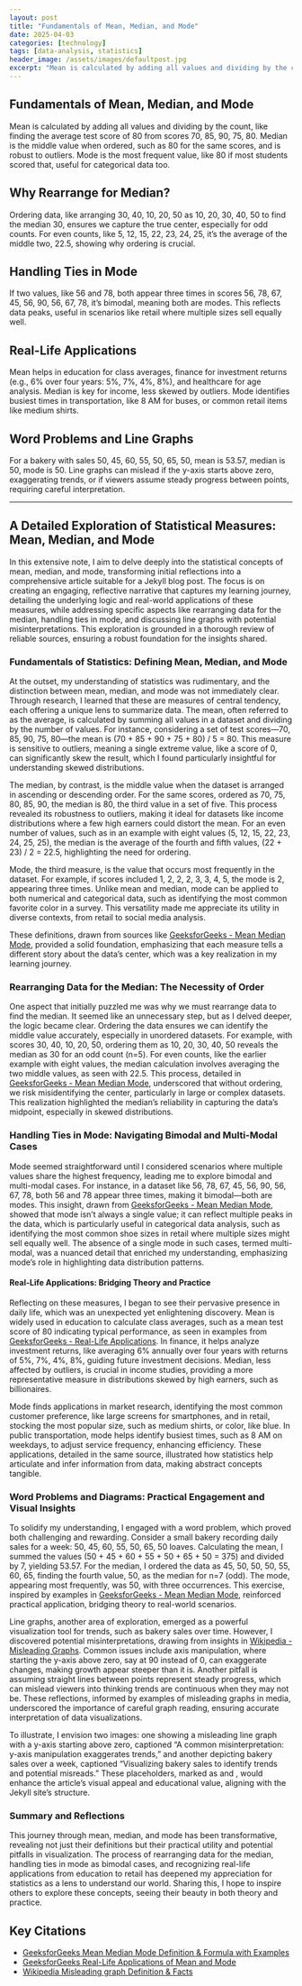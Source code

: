 ```yaml
---
layout: post
title: "Fundamentals of Mean, Median, and Mode"
date: 2025-04-03
categories: [technology]
tags: [data-analysis, statistics]
header_image: /assets/images/defaultpost.jpg
excerpt: "Mean is calculated by adding all values and dividing by the count. Median is the middle value when ordered. Mode is the most frequent value."
---
```


## Fundamentals of Mean, Median, and Mode
Mean is calculated by adding all values and dividing by the count, like finding the average test score of 80 from scores 70, 85, 90, 75, 80. Median is the middle value when ordered, such as 80 for the same scores, and is robust to outliers. Mode is the most frequent value, like 80 if most students scored that, useful for categorical data too.

## Why Rearrange for Median?
Ordering data, like arranging 30, 40, 10, 20, 50 as 10, 20, 30, 40, 50 to find the median 30, ensures we capture the true center, especially for odd counts. For even counts, like 5, 12, 15, 22, 23, 24, 25, it’s the average of the middle two, 22.5, showing why ordering is crucial.

## Handling Ties in Mode
If two values, like 56 and 78, both appear three times in scores 56, 78, 67, 45, 56, 90, 56, 67, 78, it’s bimodal, meaning both are modes. This reflects data peaks, useful in scenarios like retail where multiple sizes sell equally well.

## Real-Life Applications
Mean helps in education for class averages, finance for investment returns (e.g., 6% over four years: 5%, 7%, 4%, 8%), and healthcare for age analysis. Median is key for income, less skewed by outliers. Mode identifies busiest times in transportation, like 8 AM for buses, or common retail items like medium shirts.

## Word Problems and Line Graphs
For a bakery with sales 50, 45, 60, 55, 50, 65, 50, mean is 53.57, median is 50, mode is 50. Line graphs can mislead if the y-axis starts above zero, exaggerating trends, or if viewers assume steady progress between points, requiring careful interpretation.

---

## A Detailed Exploration of Statistical Measures: Mean, Median, and Mode

In this extensive note, I aim to delve deeply into the statistical concepts of mean, median, and mode, transforming initial reflections into a comprehensive article suitable for a Jekyll blog post. The focus is on creating an engaging, reflective narrative that captures my learning journey, detailing the underlying logic and real-world applications of these measures, while addressing specific aspects like rearranging data for the median, handling ties in mode, and discussing line graphs with potential misinterpretations. This exploration is grounded in a thorough review of reliable sources, ensuring a robust foundation for the insights shared.

### Fundamentals of Statistics: Defining Mean, Median, and Mode

At the outset, my understanding of statistics was rudimentary, and the distinction between mean, median, and mode was not immediately clear. Through research, I learned that these are measures of central tendency, each offering a unique lens to summarize data. The mean, often referred to as the average, is calculated by summing all values in a dataset and dividing by the number of values. For instance, considering a set of test scores—70, 85, 90, 75, 80—the mean is (70 + 85 + 90 + 75 + 80) / 5 = 80. This measure is sensitive to outliers, meaning a single extreme value, like a score of 0, can significantly skew the result, which I found particularly insightful for understanding skewed distributions.

The median, by contrast, is the middle value when the dataset is arranged in ascending or descending order. For the same scores, ordered as 70, 75, 80, 85, 90, the median is 80, the third value in a set of five. This process revealed its robustness to outliers, making it ideal for datasets like income distributions where a few high earners could distort the mean. For an even number of values, such as in an example with eight values (5, 12, 15, 22, 23, 24, 25, 25), the median is the average of the fourth and fifth values, (22 + 23) / 2 = 22.5, highlighting the need for ordering.

Mode, the third measure, is the value that occurs most frequently in the dataset. For example, if scores included 1, 2, 2, 2, 3, 3, 4, 5, the mode is 2, appearing three times. Unlike mean and median, mode can be applied to both numerical and categorical data, such as identifying the most common favorite color in a survey. This versatility made me appreciate its utility in diverse contexts, from retail to social media analysis.

These definitions, drawn from sources like [GeeksforGeeks - Mean Median Mode](https://www.geeksforgeeks.org/mean-median-mode/), provided a solid foundation, emphasizing that each measure tells a different story about the data’s center, which was a key realization in my learning journey.

### Rearranging Data for the Median: The Necessity of Order

One aspect that initially puzzled me was why we must rearrange data to find the median. It seemed like an unnecessary step, but as I delved deeper, the logic became clear. Ordering the data ensures we can identify the middle value accurately, especially in unordered datasets. For example, with scores 30, 40, 10, 20, 50, ordering them as 10, 20, 30, 40, 50 reveals the median as 30 for an odd count (n=5). For even counts, like the earlier example with eight values, the median calculation involves averaging the two middle values, as seen with 22.5. This process, detailed in [GeeksforGeeks - Mean Median Mode](https://www.geeksforgeeks.org/mean-median-mode/), underscored that without ordering, we risk misidentifying the center, particularly in large or complex datasets. This realization highlighted the median’s reliability in capturing the data’s midpoint, especially in skewed distributions.

### Handling Ties in Mode: Navigating Bimodal and Multi-Modal Cases

Mode seemed straightforward until I considered scenarios where multiple values share the highest frequency, leading me to explore bimodal and multi-modal cases. For instance, in a dataset like 56, 78, 67, 45, 56, 90, 56, 67, 78, both 56 and 78 appear three times, making it bimodal—both are modes. This insight, drawn from [GeeksforGeeks - Mean Median Mode](https://www.geeksforgeeks.org/mean-median-mode/), showed that mode isn’t always a single value; it can reflect multiple peaks in the data, which is particularly useful in categorical data analysis, such as identifying the most common shoe sizes in retail where multiple sizes might sell equally well. The absence of a single mode in such cases, termed multi-modal, was a nuanced detail that enriched my understanding, emphasizing mode’s role in highlighting data distribution patterns.

#### Real-Life Applications: Bridging Theory and Practice

Reflecting on these measures, I began to see their pervasive presence in daily life, which was an unexpected yet enlightening discovery. Mean is widely used in education to calculate class averages, such as a mean test score of 80 indicating typical performance, as seen in examples from [GeeksforGeeks - Real-Life Applications](https://www.geeksforgeeks.org/real-life-applications-of-mean-and-mode/). In finance, it helps analyze investment returns, like averaging 6% annually over four years with returns of 5%, 7%, 4%, 8%, guiding future investment decisions. Median, less affected by outliers, is crucial in income studies, providing a more representative measure in distributions skewed by high earners, such as billionaires.

Mode finds applications in market research, identifying the most common customer preference, like large screens for smartphones, and in retail, stocking the most popular size, such as medium shirts, or color, like blue. In public transportation, mode helps identify busiest times, such as 8 AM on weekdays, to adjust service frequency, enhancing efficiency. These applications, detailed in the same source, illustrated how statistics help articulate and infer information from data, making abstract concepts tangible.

### Word Problems and Diagrams: Practical Engagement and Visual Insights

To solidify my understanding, I engaged with a word problem, which proved both challenging and rewarding. Consider a small bakery recording daily sales for a week: 50, 45, 60, 55, 50, 65, 50 loaves. Calculating the mean, I summed the values (50 + 45 + 60 + 55 + 50 + 65 + 50 = 375) and divided by 7, yielding 53.57. For the median, I ordered the data as 45, 50, 50, 50, 55, 60, 65, finding the fourth value, 50, as the median for n=7 (odd). The mode, appearing most frequently, was 50, with three occurrences. This exercise, inspired by examples in [GeeksforGeeks - Mean Median Mode](https://www.geeksforgeeks.org/mean-median-mode/), reinforced practical application, bridging theory to real-world scenarios.

Line graphs, another area of exploration, emerged as a powerful visualization tool for trends, such as bakery sales over time. However, I discovered potential misinterpretations, drawing from insights in [Wikipedia - Misleading Graphs](https://en.wikipedia.org/wiki/Misleading_graph). Common issues include axis manipulation, where starting the y-axis above zero, say at 90 instead of 0, can exaggerate changes, making growth appear steeper than it is. Another pitfall is assuming straight lines between points represent steady progress, which can mislead viewers into thinking trends are continuous when they may not be. These reflections, informed by examples of misleading graphs in media, underscored the importance of careful graph reading, ensuring accurate interpretation of data visualizations.

To illustrate, I envision two images: one showing a misleading line graph with a y-axis starting above zero, captioned “A common misinterpretation: y-axis manipulation exaggerates trends,” and another depicting bakery sales over a week, captioned “Visualizing bakery sales to identify trends and potential misreads.” These placeholders, marked as <image-placeholder src="line-graph-misinterpretation.png" alt="Example of a misleading line graph with y-axis starting above zero" caption="A common misinterpretation: y-axis manipulation exaggerates trends." /> and <image-placeholder src="bakery-sales-graph.png" alt="Line graph of bakery sales over a week" caption="Visualizing bakery sales to identify trends and potential misreads." />, would enhance the article’s visual appeal and educational value, aligning with the Jekyll site’s structure.

### Summary and Reflections

This journey through mean, median, and mode has been transformative, revealing not just their definitions but their practical utility and potential pitfalls in visualization. The process of rearranging data for the median, handling ties in mode as bimodal cases, and recognizing real-life applications from education to retail has deepened my appreciation for statistics as a lens to understand our world. Sharing this, I hope to inspire others to explore these concepts, seeing their beauty in both theory and practice.

## Key Citations
- [GeeksforGeeks Mean Median Mode Definition & Formula with Examples](https://www.geeksforgeeks.org/mean-median-mode/)
- [GeeksforGeeks Real-Life Applications of Mean and Mode](https://www.geeksforgeeks.org/real-life-applications-of-mean-and-mode/)
- [Wikipedia Misleading graph Definition & Facts](https://en.wikipedia.org/wiki/Misleading_graph)

